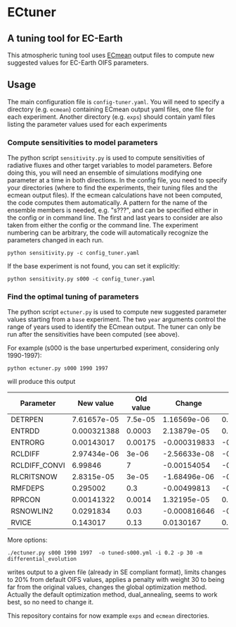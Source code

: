 # ECtuner

## A tuning tool for EC-Earth

This atmospheric tuning tool uses [ECmean](https://github.com/oloapinivad/ECmean4) output files to compute new suggested values for EC-Earth OIFS parameters.

## Usage

The main configuration file is `config-tuner.yaml`.
You will need to specify a directory (e.g. `ecmean`) containing ECmean output yaml files, one file for each experiment.
Another directory (e.g. `exps`) should contain yaml files listing the parameter values used for each experiments

### Compute sensitivities to model parameters

The python script `sensitivity.py` is used to compute sensitivities of radiative fluxes and other target variables to model parameters. Before doing this, you will need an ensemble of simulations modifying one parameter at a time in both directions. 
In the config file, you need to specify your directories (where to find the experiments, their tuning files and the ecmean output files). If the ecmean calculations have not been computed, the code computes them automatically. 
A pattern for the name of the ensemble members is needed, e.g. "s???", and can be specified either in the config or in command line. The first and last years to consider are also taken from either the config or the command line. The experiment numbering can be arbitrary, the code will automatically recognize the parameters changed in each run. 
```
python sensitivity.py -c config_tuner.yaml
```
If the base experiment is not found, you can set it explicitly:
```
python sensitivity.py s000 -c config_tuner.yaml
```

### Find the optimal tuning of parameters

The python script `ectuner.py` is used to compute new suggested parameter values starting from a `base` experiment.
The two `year` arguments control the range of years used to identify the ECmean output. The tuner can only be run after the sensitivities have been computed (see above).

For example (s000 is the base unperturbed experiment, considering only 1990-1997):
```
python ectuner.py s000 1990 1997
```

will produce this output

|   Parameter   |   New value |   Old value |       Change |   Relative change |   Min change |   Max change |   Rel. dist. from ref. |
|---------------|-------------|-------------|--------------|-------------------|--------------|--------------|------------------------|
|    DETRPEN    | 7.61657e-05 |     7.5e-05 |  1.16569e-06 |       0.0155425   |     -1.5e-05 |      1.5e-05 |            0.0155425   |
|    ENTRDD     | 0.000321388 |     0.0003  |  2.13879e-05 |       0.0712931   |     -6e-05   |      6e-05   |            0.0712931   |
|    ENTRORG    | 0.00143017  |     0.00175 | -0.000319833 |      -0.182761    |     -0.00035 |      0.00035 |           -0.182761    |
|    RCLDIFF    | 2.97434e-06 |     3e-06   | -2.56633e-08 |      -0.00855442  |     -6e-07   |      6e-07   |           -0.00855442  |
| RCLDIFF_CONVI | 6.99846     |     7       | -0.00154054  |      -0.000220077 |     -1.4     |      1.4     |           -0.000220077 |
|  RLCRITSNOW   | 2.8315e-05  |     3e-05   | -1.68496e-06 |      -0.0561653   |     -6e-06   |      6e-06   |           -0.0561653   |
|    RMFDEPS    | 0.295002    |     0.3     | -0.00499813  |      -0.0166604   |     -0.06    |      0.06    |           -0.0166604   |
|    RPRCON     | 0.00141322  |     0.0014  |  1.32195e-05 |       0.00944252  |     -0.00028 |      0.00028 |            0.00944252  |
|   RSNOWLIN2   | 0.0291834   |     0.03    | -0.000816646 |      -0.0272215   |     -0.006   |      0.006   |           -0.0272215   |
|     RVICE     | 0.143017    |     0.13    |  0.0130167   |       0.100129    |     -0.026   |      0.026   |            0.100129    |

More options:
```
./ectuner.py s000 1990 1997  -o tuned-s000.yml -i 0.2 -p 30 -m differential_evolution 
```
writes output to a given file (already in SE compliant format), limits changes to 20% from default OIFS values, 
applies a penalty with weight 30 to being far from the original values, changes the global optimization method.
Actually the default optimization method, dual_annealing, seems to work best, so no need to change it.

This repository contains for now example `exps` and `ecmean` directories.

